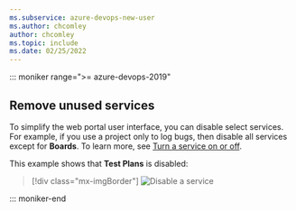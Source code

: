 ```yaml
---
ms.subservice: azure-devops-new-user
ms.author: chcomley
author: chcomley
ms.topic: include
ms.date: 02/25/2022
---
```



::: moniker range=">= azure-devops-2019"  

## Remove unused services 

To simplify the web portal user interface, you can disable select services. For example, if you use a project only to log bugs, then disable all services except for **Boards**. To learn more, see [Turn a service on or off](../../organizations/settings/set-services.md).  

This example shows that **Test Plans** is disabled:

> [!div class="mx-imgBorder"]
> ![Disable a service](../../user-guide/media/services/set-service-visibility.png)

::: moniker-end  